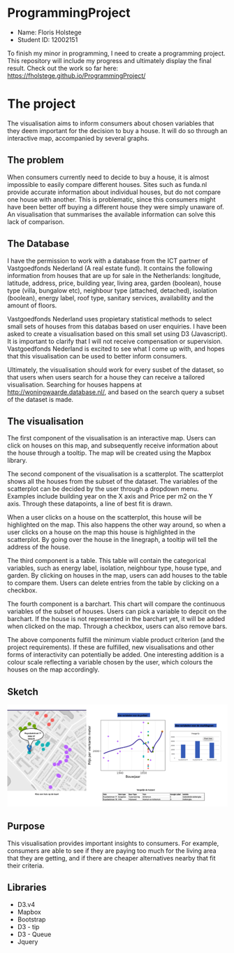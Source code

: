 # ProgrammingProject

* Name: Floris Holstege
* Student ID: 12002151

To finish my minor in programming, I need to create a programming project. 
This repository will include my progress and ultimately display the final result. Check out the work so far here: https://fholstege.github.io/ProgrammingProject/

# The project 

The visualisation aims to inform consumers about chosen variables that they deem important for the decision to buy a house. It will do so through an interactive map, accompanied by several graphs. 

## The problem 

When consumers currently need to decide to buy a house, it is almost impossible to easily compare different houses. Sites such as funda.nl provide accurate information about individual houses, but do not compare one house with another. This is problematic, since this consumers might have been better off buying a different house they were simply unaware of. An visualisation that summarises the available information can solve this lack of comparison. 

## The Database 

I have the permission to work with a database from the ICT partner of Vastgoedfonds Nederland (A real estate fund). It contains the following information from houses that are up for sale in the Netherlands: longitude, latitude, address, price, building year, living area, garden (boolean), house type (villa, bungalow etc), neighbour type (attached, detached), isolation (boolean), energy label, roof type, sanitary services, availability and the amount of floors. 

Vastgoedfonds Nederland uses propietary statistical methods to select small sets of houses from this databas based on user enquiries. I have been asked to create a visualisation based on this small set using D3 (Javascript). It is important to clarify that I will not receive compensation or supervision. Vastgoedfonds Nederland is excited to see what I come up with, and hopes that this visualisation can be used to better inform consumers.  

Ultimately, the visualisation should work for every susbet of the dataset, so that users when users search for a house they can receive a tailored visualisation. Searching for houses happens at http://woningwaarde.database.nl/, and based on the search query a subset of the dataset is made. 

## The visualisation 

The first component of the visualisation is an interactive map. Users can click on houses on this map, and subsequently receive information about the house through a tooltip. The map will be created using the Mapbox library. 

The second component of the visualisation is a scatterplot. The scatterplot shows all the houses from the subset of the dataset. The variables of the scatterplot can be decided by the user through a dropdown menu. Examples include building year on the X axis and Price per m2 on the Y axis. Through these datapoints, a line of best fit is drawn.

When a user clicks on a house on the scatterplot, this house will be highlighted on the map. This also happens the other way around, so when a user clicks on a house on the map this house is highlighted in the scatterplot. By going over the house in the linegraph, a tooltip will tell the address of the house. 

The third component is a table. This table will contain the categorical variables, such as energy label, isolation, neighbour type, house type, and garden. By clicking on houses in the map, users can add houses to the table to compare them. Users can delete entries from the table by clicking on a checkbox. 

The fourth component is a barchart. This chart will compare the continuous variables of the subset of houses. Users can pick a variable to depcit on the barchart. If the house is not represented in the barchart yet, it will be added when clicked on the map. Through a checkbox, users can also remove bars.

The above components fulfill the minimum viable product criterion (and the project requirements). If these are fulfilled, new visualisations and other forms of interactivity can potentially be added. One interesting addition is a colour scale reflecting a variable chosen by the user, which colours the houses on the map accordingly. 

## Sketch 

![sketch](doc/Sketch.png)

## Purpose 

This visualisation provides important insights to consumers. For example, consumers are able to see if they are paying too much for the living area that they are getting, and if there are cheaper alternatives nearby that fit their criteria. 


## Libraries 

* D3.v4 
* Mapbox 
* Bootstrap
* D3 - tip  
* D3 - Queue 
* Jquery 

















